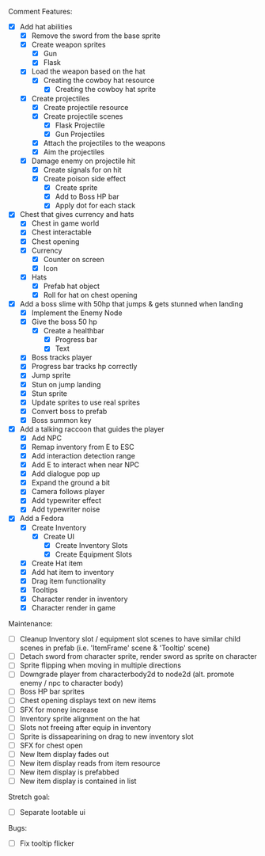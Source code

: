
Comment Features:
- [x] Add hat abilities
	- [x] Remove the sword from the base sprite
	- [x] Create weapon sprites
		- [x] Gun
		- [x] Flask
	- [x] Load the weapon based on the hat
		- [x] Creating the cowboy hat resource
			- [x] Creating the cowboy hat sprite
	- [x] Create projectiles
		- [x] Create projectile resource
		- [x] Create projectile scenes
			- [x] Flask Projectile
			- [x] Gun Projectiles
		- [x] Attach the projectiles to the weapons
		- [x] Aim the projectiles
	- [x] Damage enemy on projectile hit
		- [x] Create signals for on hit
		- [x] Create poison side effect
			- [x] Create sprite
			- [x] Add to Boss HP bar
			- [x] Apply dot for each stack
- [x] Chest that gives currency and hats
	- [x] Chest in game world
	- [x] Chest interactable
	- [x] Chest opening
	- [x] Currency
		- [x] Counter on screen
		- [x] Icon
	- [x] Hats
		- [x] Prefab hat object
		- [x] Roll for hat on chest opening
- [x] Add a boss slime with 50hp that jumps & gets stunned when landing
	- [x] Implement the Enemy Node
	- [x] Give the boss 50 hp
		- [x] Create a healthbar
			- [x] Progress bar
			- [x] Text
	- [x] Boss tracks player
	- [x] Progress bar tracks hp correctly
	- [x] Jump sprite
	- [x] Stun on jump landing
	- [x] Stun sprite
	- [x] Update sprites to use real sprites
	- [x] Convert boss to prefab
	- [x] Boss summon key
- [x] Add a talking raccoon that guides the player
	- [x] Add NPC 
	- [x] Remap inventory from E to ESC
	- [x] Add interaction detection range
	- [x] Add E to interact when near NPC
	- [x] Add dialogue pop up 
	- [x] Expand the ground a bit
	- [x] Camera follows player
	- [x] Add typewriter effect
	- [x] Add typewriter noise
- [x] Add a Fedora
	- [x] Create Inventory
		- [x] Create UI
			- [x] Create Inventory Slots
			- [x] Create Equipment Slots
	- [x] Create Hat item
	- [x] Add hat item to inventory
	- [x] Drag item functionality
	- [x] Tooltips
	- [x] Character render in inventory
	- [x] Character render in game

Maintenance:
- [ ] Cleanup Inventory slot / equipment slot scenes to have similar child scenes in prefab (i.e. 'ItemFrame' scene & 'Tooltip' scene)
- [ ] Detach sword from character sprite, render sword as sprite on character
- [ ] Sprite flipping when moving in multiple directions
- [ ] Downgrade player from characterbody2d to node2d (alt. promote enemy / npc to character body)
- [ ] Boss HP bar sprites
- [ ] Chest opening displays text on new items
- [ ] SFX for money increase
- [ ] Inventory sprite alignment on the hat
- [ ] Slots not freeing after equip in inventory
- [ ] Sprite is dissapearining on drag to new inventory slot
- [ ] SFX for chest open
- [ ] New Item display fades out
- [ ] New item display reads from item resource
- [ ] New item display is prefabbed
- [ ] New item display is contained in list

Stretch goal:
- [ ] Separate lootable ui

Bugs:
- [ ] Fix tooltip flicker